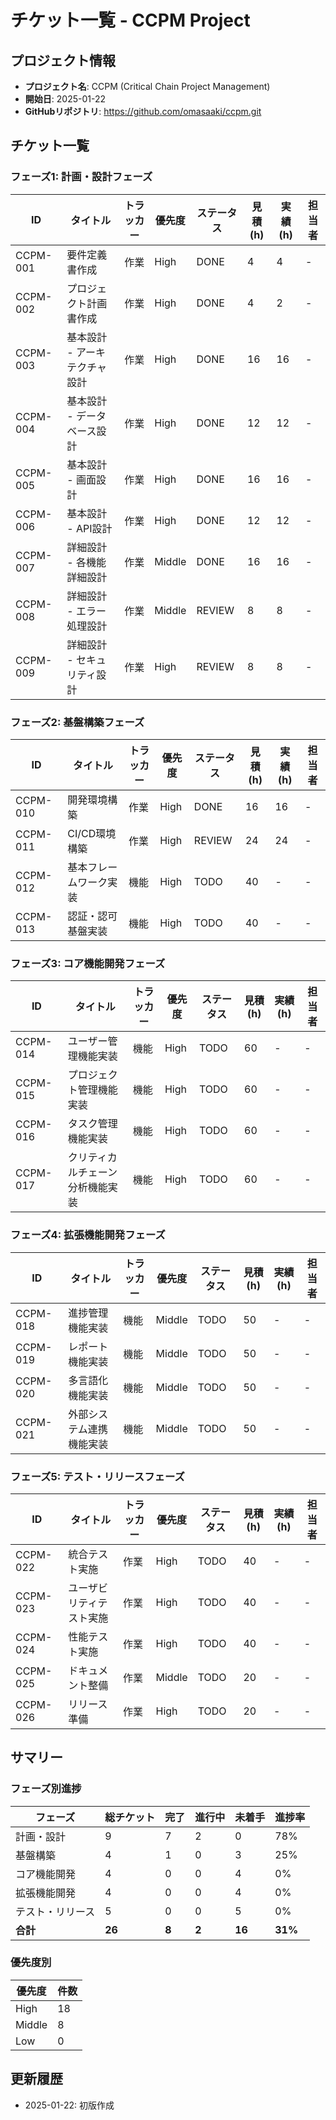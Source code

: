 # チケット一覧 - CCPM Project

## プロジェクト情報
- **プロジェクト名**: CCPM (Critical Chain Project Management)
- **開始日**: 2025-01-22
- **GitHubリポジトリ**: https://github.com/omasaaki/ccpm.git

## チケット一覧

### フェーズ1: 計画・設計フェーズ

| ID | タイトル | トラッカー | 優先度 | ステータス | 見積(h) | 実績(h) | 担当者 |
|----|---------|-----------|--------|-----------|---------|---------|--------|
| CCPM-001 | 要件定義書作成 | 作業 | High | DONE | 4 | 4 | - |
| CCPM-002 | プロジェクト計画書作成 | 作業 | High | DONE | 4 | 2 | - |
| CCPM-003 | 基本設計 - アーキテクチャ設計 | 作業 | High | DONE | 16 | 16 | - |
| CCPM-004 | 基本設計 - データベース設計 | 作業 | High | DONE | 12 | 12 | - |
| CCPM-005 | 基本設計 - 画面設計 | 作業 | High | DONE | 16 | 16 | - |
| CCPM-006 | 基本設計 - API設計 | 作業 | High | DONE | 12 | 12 | - |
| CCPM-007 | 詳細設計 - 各機能詳細設計 | 作業 | Middle | DONE | 16 | 16 | - |
| CCPM-008 | 詳細設計 - エラー処理設計 | 作業 | Middle | REVIEW | 8 | 8 | - |
| CCPM-009 | 詳細設計 - セキュリティ設計 | 作業 | High | REVIEW | 8 | 8 | - |

### フェーズ2: 基盤構築フェーズ

| ID | タイトル | トラッカー | 優先度 | ステータス | 見積(h) | 実績(h) | 担当者 |
|----|---------|-----------|--------|-----------|---------|---------|--------|
| CCPM-010 | 開発環境構築 | 作業 | High | DONE | 16 | 16 | - |
| CCPM-011 | CI/CD環境構築 | 作業 | High | REVIEW | 24 | 24 | - |
| CCPM-012 | 基本フレームワーク実装 | 機能 | High | TODO | 40 | - | - |
| CCPM-013 | 認証・認可基盤実装 | 機能 | High | TODO | 40 | - | - |

### フェーズ3: コア機能開発フェーズ

| ID | タイトル | トラッカー | 優先度 | ステータス | 見積(h) | 実績(h) | 担当者 |
|----|---------|-----------|--------|-----------|---------|---------|--------|
| CCPM-014 | ユーザー管理機能実装 | 機能 | High | TODO | 60 | - | - |
| CCPM-015 | プロジェクト管理機能実装 | 機能 | High | TODO | 60 | - | - |
| CCPM-016 | タスク管理機能実装 | 機能 | High | TODO | 60 | - | - |
| CCPM-017 | クリティカルチェーン分析機能実装 | 機能 | High | TODO | 60 | - | - |

### フェーズ4: 拡張機能開発フェーズ

| ID | タイトル | トラッカー | 優先度 | ステータス | 見積(h) | 実績(h) | 担当者 |
|----|---------|-----------|--------|-----------|---------|---------|--------|
| CCPM-018 | 進捗管理機能実装 | 機能 | Middle | TODO | 50 | - | - |
| CCPM-019 | レポート機能実装 | 機能 | Middle | TODO | 50 | - | - |
| CCPM-020 | 多言語化機能実装 | 機能 | Middle | TODO | 50 | - | - |
| CCPM-021 | 外部システム連携機能実装 | 機能 | Middle | TODO | 50 | - | - |

### フェーズ5: テスト・リリースフェーズ

| ID | タイトル | トラッカー | 優先度 | ステータス | 見積(h) | 実績(h) | 担当者 |
|----|---------|-----------|--------|-----------|---------|---------|--------|
| CCPM-022 | 統合テスト実施 | 作業 | High | TODO | 40 | - | - |
| CCPM-023 | ユーザビリティテスト実施 | 作業 | High | TODO | 40 | - | - |
| CCPM-024 | 性能テスト実施 | 作業 | High | TODO | 40 | - | - |
| CCPM-025 | ドキュメント整備 | 作業 | Middle | TODO | 20 | - | - |
| CCPM-026 | リリース準備 | 作業 | High | TODO | 20 | - | - |

## サマリー

### フェーズ別進捗
| フェーズ | 総チケット | 完了 | 進行中 | 未着手 | 進捗率 |
|---------|-----------|------|--------|---------|--------|
| 計画・設計 | 9 | 7 | 2 | 0 | 78% |
| 基盤構築 | 4 | 1 | 0 | 3 | 25% |
| コア機能開発 | 4 | 0 | 0 | 4 | 0% |
| 拡張機能開発 | 4 | 0 | 0 | 4 | 0% |
| テスト・リリース | 5 | 0 | 0 | 5 | 0% |
| **合計** | **26** | **8** | **2** | **16** | **31%** |

### 優先度別
| 優先度 | 件数 |
|--------|------|
| High | 18 |
| Middle | 8 |
| Low | 0 |

## 更新履歴
- 2025-01-22: 初版作成